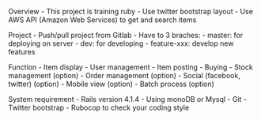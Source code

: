Overview
	- This project is training ruby
	- Use twitter bootstrap layout
	- Use AWS API (Amazon Web Services) to get and search items

 Project
 	- Push/pull project from Gitlab
 	- Have to 3 braches: 
 		- master: for deploying on server
 		- dev: for developing
 		- feature-xxx: develop new features

Function
	- Item display
	- User management
	- Item posting
	- Buying
	- Stock management (option)
	- Order management (option)
	- Social (facebook, twitter) (option)
	- Mobile view (option)
	-  Batch process (option)

System requirement
	- Rails version 4.1.4
	- Using monoDB or Mysql 
	- Git 
	- Twitter bootstrap
	- Rubocop to check your coding style 
